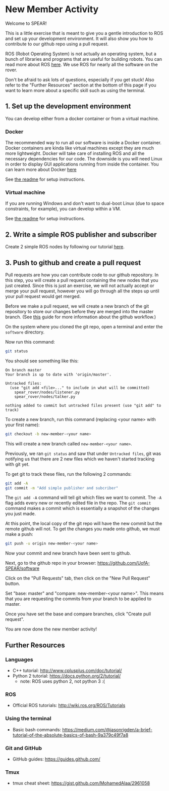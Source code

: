 # New Member Activity

Welcome to SPEAR!

This is a little exercise that is meant to give you a gentle introduction to ROS and set up your development environment.
It will also show you how to contribute to our github repo using a pull request.

ROS (Robot Operating System) is not actually an operating system, but a bunch of libraries and programs that are useful for building robots.
You can read more about ROS [here](https://www.ros.org/about-ros/).
We use ROS for nearly all the software on the rover.

Don't be afraid to ask lots of questions, especially if you get stuck!
Also refer to the "Further Resources" section at the bottom of this page if you want to learn more about a specific skill such as using the terminal.

## 1. Set up the development environment

You can develop either from a docker container or from a virtual machine.

### Docker

The recommended way to run all our software is inside a Docker container.
Docker containers are kinda like virtual machines except they are much more lightweight.
Docker will take care of installing ROS and all the necessary dependencies for our code.
The downside is you will need Linux in order to display GUI applications running from inside the container.
You can learn more about Docker [here](https://www.docker.com/resources/what-container)

See [the readme](https://github.com/UofA-SPEAR/software#docker-setup-and-install-instructions) for setup instructions.

### Virtual machine

If you are running Windows and don't want to dual-boot Linux (due to space constraints, for example), you can develop within a VM.

See [the readme](https://github.com/UofA-SPEAR/software#virtual-machine-setup-and-install-instructions) for setup instructions.

## 2. Write a simple ROS publisher and subscriber

Create 2 simple ROS nodes by following our tutorial [here](ROS-publisher-and-subscriber.md).

## 3. Push to github and create a pull request

Pull requests are how you can contribute code to our github repository.
In this step, you will create a pull request containing the new nodes that you just created.
Since this is just an exercise, we will not actually accept or merge your pull request, however you will go through all the steps up until your pull request would get merged.

Before we make a pull request, we will create a new branch of the git repository to store our changes before they are merged into the master branch.
(See [this](https://guides.github.com/introduction/flow/) guide for more information about the github workflow.)

On the system where you cloned the git repo, open a terminal and enter the `software` directory.

Now run this command:

```bash
git status
```

You should see something like this:

```
On branch master
Your branch is up to date with 'origin/master'.

Untracked files:
  (use "git add <file>..." to include in what will be committed)
	spear_rover/nodes/listener.py
	spear_rover/nodes/talker.py

nothing added to commit but untracked files present (use "git add" to track)
```

To create a new branch, run this command (replacing \<your name\> with your first name):

```bash
git checkout -b new-member-<your name>
```

This will create a new branch called `new-member-<your name>`.

Previously, we ran `git status` and saw that under `Untracked files`, git was notifying us that there are 2 new files which we haven't started tracking with git yet.

To get git to track these files, run the following 2 commands:

```bash
git add -A
git commit -m "Add simple publisher and subcriber"
```

The `git add -A` command will tell git which files we want to commit.
The `-A` flag adds every new or recently edited file in the repo.
The `git commit` command makes a commit which is essentially a snapshot of the changes you just made.

At this point, the local copy of the git repo will have the new commit but the remote github will not.
To get the changes you made onto github, we must make a push:

```bash
git push -u origin new-member-<your name>
```

Now your commit and new branch have been sent to github.

Next, go to the github repo in your browser: https://github.com/UofA-SPEAR/software

Click on the "Pull Requests" tab, then click on the "New Pull Request" button.

Set "base: master" and "compare: new-member-\<your name\>".
This means that you are requesting the commits from your branch to be applied to master.

Once you have set the base and compare branches, click "Create pull request".

You are now done the new member activity!

## Further Resources

### Languages

* C++ tutorial: http://www.cplusplus.com/doc/tutorial/
* Python 2 tutorial: https://docs.python.org/2/tutorial/ 
  * note: ROS uses python 2, not python 3 :(

### ROS

* Official ROS tutorials: http://wiki.ros.org/ROS/Tutorials

### Using the terminal

* Basic bash commands: https://medium.com/@jasonrigden/a-brief-tutorial-of-the-absolute-basics-of-bash-9a379c49f7a8

### Git and GitHub

* GitHub guides: https://guides.github.com/

### Tmux

* tmux cheat sheet: https://gist.github.com/MohamedAlaa/2961058
